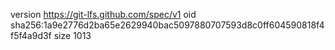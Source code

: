 version https://git-lfs.github.com/spec/v1
oid sha256:1a9e2776d2ba65e2629940bac5097880707593d8c0ff604590818f4f5f4a9d3f
size 1013
